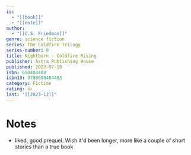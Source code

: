 ```yaml
---
is:
  - "[[book]]"
  - "[[note]]"
author:
  - "[[C.S. Friedman]]"
genre: science fiction
series: The Coldfire Trilogy
series-number: 0
title: Nightborn - Coldfire Rising
publisher: Astra Publishing House
published: 2023-07-18
isbn: 698404408
isbn13: 9780698404403
category: Fiction
rating: 👍
last: "[[2023-12]]"
---
```

# Notes
- liked, good prequel. Wish it'd been longer, more like a couple of short stories than a true book
